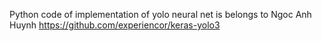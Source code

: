 Python code of implementation of yolo neural net is belongs to Ngoc Anh Huynh
https://github.com/experiencor/keras-yolo3

